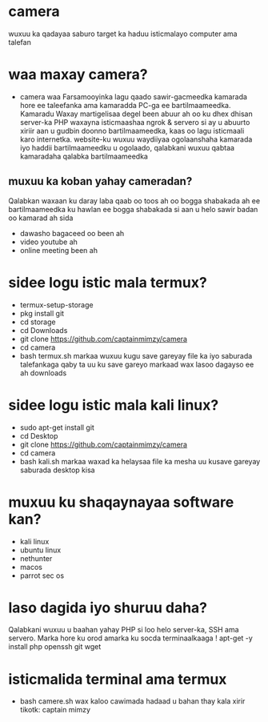 # camera
wuxuu ka qadayaa saburo target ka haduu isticmalayo computer ama talefan
# waa maxay camera?
* camera waa Farsamooyinka lagu qaado sawir-gacmeedka kamarada hore ee taleefanka ama kamaradda PC-ga ee bartilmaameedka. Kamaradu Waxay martigelisaa degel been abuur ah oo ku dhex dhisan server-ka PHP waxayna isticmaashaa ngrok & servero si ay u abuurto xiriir aan u gudbin doonno bartilmaameedka, kaas oo lagu isticmaali karo internetka. website-ku wuxuu waydiiyaa ogolaanshaha kamarada iyo haddii bartilmaameedku u ogolaado, qalabkani wuxuu qabtaa kamaradaha qalabka bartilmaameedka
## muxuu ka koban yahay cameradan?
Qalabkan waxaan ku daray laba qaab oo toos ah oo bogga shabakada ah ee bartilmaameedka ku hawlan ee bogga shabakada si aan u helo sawir badan oo kamarad ah sida
* dawasho bagaceed oo been ah
* video youtube ah
* online meeting been ah
# sidee logu istic mala termux?
* termux-setup-storage
* pkg install git
* cd storage
* cd Downloads
* git clone https://github.com/captainmimzy/camera
* cd camera
* bash termux.sh
markaa wuxuu kugu save gareyay file ka iyo saburada talefankaga qaby ta uu ku save gareyo markaad wax lasoo dagayso ee ah downloads
# sidee logu istic mala kali linux?
* sudo apt-get install git
* cd Desktop
* git clone https://github.com/captainmimzy/camera
* cd camera
* bash kali.sh
markaa waxad ka helaysaa file ka mesha uu kusave gareyay saburada desktop kisa
# muxuu ku shaqaynayaa software kan?
* kali linux
* ubuntu linux
* nethunter
* macos
* parrot sec os
# laso dagida iyo shuruu daha?
Qalabkani wuxuu u baahan yahay PHP si loo helo server-ka, SSH ama servero. Marka hore ku orod amarka ku socda terminaalkaaga 
! apt-get -y install php openssh git wget
# isticmalida terminal ama termux
* bash camere.sh 
wax kaloo cawimada hadaad u bahan thay kala xirir tikotk: captain mimzy
